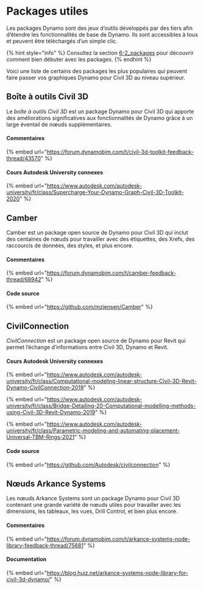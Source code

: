 # Packages utiles

Les packages Dynamo sont des jeux d’outils développés par des tiers afin d’étendre les fonctionnalités de base de Dynamo. Ils sont accessibles à tous et peuvent être téléchargés d’un simple clic.

{% hint style="info" %}
 Consultez la section [6-2_packages](../6\_custom\_nodes\_and\_packages/6-2\_packages/ "mention") pour découvrir comment bien débuter avec les packages. 
{% endhint %}

Voici une liste de certains des packages les plus populaires qui peuvent faire passer vos graphiques Dynamo pour Civil 3D au niveau supérieur.

## Boîte à outils Civil 3D

Le _boîte à outils Civil 3D_ est un package Dynamo pour Civil 3D qui apporte des améliorations significatives aux fonctionnalités de Dynamo grâce à un large éventail de nœuds supplémentaires.

#### Commentaires

{% embed url="https://forum.dynamobim.com/t/civil-3d-toolkit-feedback-thread/43570" %}

#### Cours Autodesk University connexes

{% embed url="https://www.autodesk.com/autodesk-university/fr/class/Supercharge-Your-Dynamo-Graph-Civil-3D-Toolkit-2020" %}

## Camber

Camber est un package open source de Dynamo pour Civil 3D qui inclut des centaines de nœuds pour travailler avec des étiquettes, des Xrefs, des raccourcis de données, des styles, et plus encore.

#### Commentaires

{% embed url="https://forum.dynamobim.com/t/camber-feedback-thread/68942" %}

#### Code source

{% embed url="https://github.com/mzjensen/Camber" %}

## CivilConnection

_CivilConnection_ est un package open source de Dynamo pour Revit qui permet l’échange d’informations entre Civil 3D, Dynamo et Revit.

#### Cours Autodesk University connexes

{% embed url="https://www.autodesk.com/autodesk-university/fr/class/Computational-modeling-linear-structure-Civil-3D-Revit-Dynamo-CivilConnection-2019" %}

{% embed url="https://www.autodesk.com/autodesk-university/fr/class/Bridge-Detailing-20-Computational-modelling-methods-using-Civil-3D-Revit-Dynamo-2019" %}

{% embed url="https://www.autodesk.com/autodesk-university/fr/class/Parametric-modeling-and-automating-placement-Universal-TBM-Rings-2021" %}

#### Code source

{% embed url="https://github.com/Autodesk/civilconnection" %}

## Nœuds Arkance Systems

Les nœuds Arkance Systems sont un package Dynamo pour Civil 3D contenant une grande variété de nœuds utiles pour travailler avec les dimensions, les tableaux, les vues, Drill Control, et bien plus encore.

#### Commentaires

{% embed url="https://forum.dynamobim.com/t/arkance-systems-node-library-feedback-thread/75681" %}

#### Documentation

{% embed url="https://blog.huiz.net/arkance-systems-node-library-for-civil-3d-dynamo/" %}
